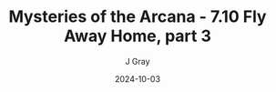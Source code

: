 ---
title: 'Mysteries of the Arcana - 7.10 Fly Away Home, part 3'
alt: 'Mysteries of the Arcana'
date: '2024-10-03'
author: 'J Gray'
artist: 'Keira'
---